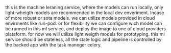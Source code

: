 this is the machine leraning service, where the models can run locally, only light-wheigth models are recommended in the local dev enveriment. Incase of more robust or sota models. we can utilize models provided in cloud envirments like run-pod. or for flexibility we can configure wich model can be runned in this ml service, and deploy the image to one of cloud providers plataform. for now we will utilize light weigth models for prototyping. this ml service should be stateless, all the state logic and pipeline is controlled by the backed app with the task maneger celery.